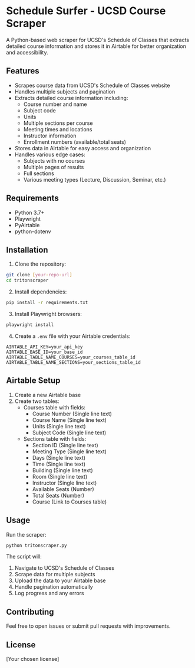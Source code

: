 # Schedule Surfer - UCSD Course Scraper

A Python-based web scraper for UCSD's Schedule of Classes that extracts detailed course information and stores it in Airtable for better organization and accessibility.

## Features

- Scrapes course data from UCSD's Schedule of Classes website
- Handles multiple subjects and pagination
- Extracts detailed course information including:
  - Course number and name
  - Subject code
  - Units
  - Multiple sections per course
  - Meeting times and locations
  - Instructor information
  - Enrollment numbers (available/total seats)
- Stores data in Airtable for easy access and organization
- Handles various edge cases:
  - Subjects with no courses
  - Multiple pages of results
  - Full sections
  - Various meeting types (Lecture, Discussion, Seminar, etc.)

## Requirements

- Python 3.7+
- Playwright
- PyAirtable
- python-dotenv

## Installation

1. Clone the repository:
```bash
git clone [your-repo-url]
cd tritonscraper
```

2. Install dependencies:
```bash
pip install -r requirements.txt
```

3. Install Playwright browsers:
```bash
playwright install
```

4. Create a `.env` file with your Airtable credentials:
```
AIRTABLE_API_KEY=your_api_key
AIRTABLE_BASE_ID=your_base_id
AIRTABLE_TABLE_NAME_COURSES=your_courses_table_id
AIRTABLE_TABLE_NAME_SECTIONS=your_sections_table_id
```

## Airtable Setup

1. Create a new Airtable base
2. Create two tables:
   - Courses table with fields:
     - Course Number (Single line text)
     - Course Name (Single line text)
     - Units (Single line text)
     - Subject Code (Single line text)
   - Sections table with fields:
     - Section ID (Single line text)
     - Meeting Type (Single line text)
     - Days (Single line text)
     - Time (Single line text)
     - Building (Single line text)
     - Room (Single line text)
     - Instructor (Single line text)
     - Available Seats (Number)
     - Total Seats (Number)
     - Course (Link to Courses table)

## Usage

Run the scraper:
```bash
python tritonscraper.py
```

The script will:
1. Navigate to UCSD's Schedule of Classes
2. Scrape data for multiple subjects
3. Upload the data to your Airtable base
4. Handle pagination automatically
5. Log progress and any errors

## Contributing

Feel free to open issues or submit pull requests with improvements.

## License

[Your chosen license]
